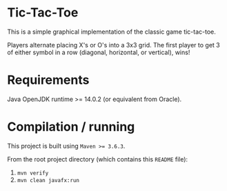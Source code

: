 # Tic-Tac-Toe

This is a simple graphical implementation of the classic game tic-tac-toe.

Players alternate placing X's or O's into a 3x3 grid.
The first player to get 3 of either symbol in a row (diagonal,
horizontal, or vertical), wins!

# Requirements

Java OpenJDK runtime >= 14.0.2 (or equivalent from Oracle).

# Compilation / running

This project is built using `Maven >= 3.6.3`.

From the root project directory (which contains this `README` file):
1. `mvn verify`
2. `mvn clean javafx:run`

